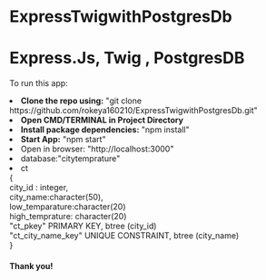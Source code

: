 # ExpressTwigwithPostgresDb


<h1>Express.Js, Twig , PostgresDB</h1>

To run this app:

<li>
  <b>Clone the repo using:</b>
  "git clone https://github.com/rokeya160210/ExpressTwigwithPostgresDb.git"
</li>

<li>
  <b>Open CMD/TERMINAL in Project Directory</b>
</li>


<li>
  <b>Install package dependencies:</b>
  "npm install"
</li>


<li>
  <b>Start App:</b>
  "npm start"
</li>

<li>Open in browser: "http://localhost:3000"</li>
<li>database:"citytemprature" <li>
  ct<br>{<br>
  city_id : integer,<br>
  city_name:character(50),<br>
  low_temparature:character(20)<br>
  high_temprature: character(20)<br>
  "ct_pkey" PRIMARY KEY, btree (city_id)<br>
    "ct_city_name_key" UNIQUE CONSTRAINT, btree (city_name)<br>
  }


<h4>Thank you!</h4>
